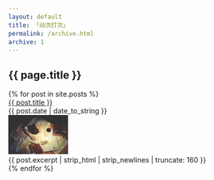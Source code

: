 ```yaml
---
layout: default
title: 「动次打次」
permalink: /archive.html
archive: 1
---
```


<div class="mod" id="bulletin-9314111">
    <div class="hd">     
    <h2><span>{{ page.title }} </span></h2>
    </div>
<div class="bd">
{% for post in site.posts  %}
<div class="item-entry">
    <div class="title">
        <a title="{{ post.title }}" href="{{ site.baseurl }}{{ post.url }}">{{ post.title }}</a>
    </div>
    <div class="datetime">{{ post.date | date_to_string }}</div> 
<div class="summary" id="note_511774977_short">
        <div class="ll"><a href="http://www.douban.com/note/511774977/">
        <img src="/static/img/archive.jpg" alt=""></a></div>
       {{ post.excerpt | strip_html | strip_newlines | truncate: 160 }}
</div>
    </div>
    {% endfor %}
</div>
</div>